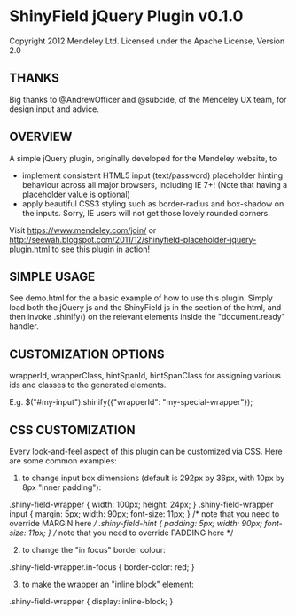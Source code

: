 ShinyField jQuery Plugin v0.1.0
===============================

Copyright 2012 Mendeley Ltd. Licensed under the Apache License, Version 2.0

THANKS
-----

Big thanks to @AndrewOfficer and @subcide, of the Mendeley UX team, for design input and advice.  

OVERVIEW
--------

A simple jQuery plugin, originally developed for the Mendeley website, to

* implement consistent HTML5 input (text/password) placeholder hinting behaviour across all major browsers, including IE 7+! (Note that having a placeholder value is optional)
* apply beautiful CSS3 styling such as border-radius and box-shadow on the inputs. Sorry, IE users will not get those lovely rounded corners.

Visit https://www.mendeley.com/join/ or http://seewah.blogspot.com/2011/12/shinyfield-placeholder-jquery-plugin.html to see this plugin in action!

SIMPLE USAGE
------------

See demo.html for the a basic example of how to use this plugin. Simply load both the jQuery js and the ShinyField js in the <head> section of the html, and then invoke .shinify() on the relevant elements inside the "document.ready" handler.

CUSTOMIZATION OPTIONS
---------------------

wrapperId, wrapperClass, hintSpanId, hintSpanClass for assigning various ids and classes to the generated elements.

E.g. $("#my-input").shinify({"wrapperId": "my-special-wrapper"});

CSS CUSTOMIZATION
-----------------

Every look-and-feel aspect of this plugin can be customized via CSS. Here are some common examples:

1) to change input box dimensions (default is 292px by 36px, with 10px by 8px "inner padding"):

.shiny-field-wrapper { width: 100px; height: 24px; }
.shiny-field-wrapper input { margin: 5px; width: 90px; font-size: 11px; } /* note that you need to override MARGIN here */
.shiny-field-hint { padding: 5px; width: 90px; font-size: 11px; } /* note that you need to override PADDING here */

2) to change the "in focus" border colour:

.shiny-field-wrapper.in-focus { border-color: red; }

3) to make the wrapper an "inline block" element:

.shiny-field-wrapper { display: inline-block; }